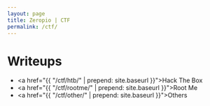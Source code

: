 ```yaml
---
layout: page
title: Zeropio | CTF
permalink: /ctf/
---
```


# Writeups

- <a href="{{ "/ctf/htb/" | prepend: site.baseurl }}">Hack The Box</a>
- <a href="{{ "/ctf/rootme/" | prepend: site.baseurl }}">Root Me</a>
- <a href="{{ "/ctf/other/" | prepend: site.baseurl }}">Others</a>